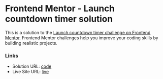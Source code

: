 # Frontend Mentor - Launch countdown timer solution

This is a solution to the [Launch countdown timer challenge on Frontend Mentor](https://www.frontendmentor.io/challenges/launch-countdown-timer-N0XkGfyz-). Frontend Mentor challenges help you improve your coding skills by building realistic projects. 

### Links

- Solution URL: [code](https://github.com/soumah-yaya/react-countdown-timer)
- Live Site URL: [live](https://soumah-yaya.github.io/react-countdown-timer/)


